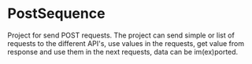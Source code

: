 PostSequence
============

Project for send POST requests. The project can send simple or list of requests to the different API's, use values in the requests, get value from response and use them in the next requests, data can be im(ex)ported. 
